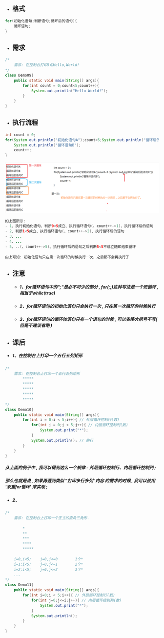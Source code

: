 * ## 格式

```java
for(初始化语句;判断语句;循环后的语句){
    循环语句;
}
```

* ## 需求

```java
/*
    需求: 在控制台打印5句Hello,World!
*/
class Demo09{
    public static void main(String[] args){
        for(int count = 0;count<5;count++){
            System.out.println("Hello World!");
        }
    }
}
```

* ## 执行流程

```java
int count = 0;
for(System.out.println("初始化语句A");count<5;System.out.println("循环后的语句C")){
    System.out.println("循环语句B");
    count++;
}
```

![](/assets/for循环语句的执行流程.png)

```java
如上图所示:
- 1、执行初始化语句、判断0<5成立、执行循环语句(、count++->1)、执行循环后的语句
- 2、判断1<5成立、执行循环语句(、count++->2)、执行循环后的语句
- 3、...
- 4、...
- 5、..(、count++->5)、执行循环后的语句之后判断5<5不成立随即结束循环

由上可知: 初始化语句只在第一次循环的时候执行一次、之后都不会再执行了
```

* ## 注意

  * ##### 1、for循环语句中的";"是必不可少的部分 , for\(;;\)这种写法是一个死循环 , 相当于while\(true\)
  * ##### 2、for循环语句的初始化语句只会执行一次 , 只在第一次循环的时候执行
  * ##### 3、for循环语句的循环体语句只有一个语句的时候 , 可以省略大括号不写\( 但是不建议省略 \)
* ## 课后

* ##### 1、在控制台上打印一个五行五列矩形

```java
/*
    需求: 在控制台上打印一个五行五列矩形
        *****
        *****
        *****
        *****
        *****
*/
class Demo10{
    public static void main(String[] args){
        for(int i = 0;i < 5;i++){ // 外层循环控制行(数)
            for(int j = 0;j < 5;j++){ // 内层循环控制列(数)
                System.out.print("*");
            }
            System.out.println(); // 换行
        }
    }
}
```

##### 从上面的例子中 , 我可以得到这么一个规律 - 外层循环控制行、内层循环控制列 ;

##### 那么也就是说 , 如果再遇到类似 "打印多行多列"内容 的需求的时候 , 我可以使用 '双重for循环' 来实现 ;

* ##### 2、

```java
/*
	需求: 在控制台上打印一个正立的直角三角形.

		*
		**
		***
		****
		*****

	i=0,i<5;	j=0,j<=0		1个*
	i=1;i<5;	j=0,j<=1		2个*
	i=2;i<5;	j=0,j<=2		3个*
	...
*/
class Demo11{
	public static void main(String[] args){
		for(int i=0;i < 5;i++){ // 外层循环控制行(数)
			for(int j=0;j<=i;j++){ // 内层循环控制列(数)
				System.out.print("*");
			}
			System.out.println();
		}
	}
}
```



